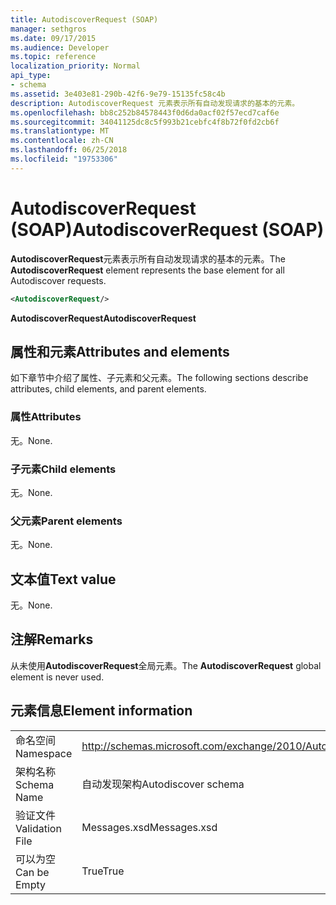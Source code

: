 ```yaml
---
title: AutodiscoverRequest (SOAP)
manager: sethgros
ms.date: 09/17/2015
ms.audience: Developer
ms.topic: reference
localization_priority: Normal
api_type:
- schema
ms.assetid: 3e403e81-290b-42f6-9e79-15135fc58c4b
description: AutodiscoverRequest 元素表示所有自动发现请求的基本的元素。
ms.openlocfilehash: bb8c252b84578443f0d6da0acf02f57ecd7caf6e
ms.sourcegitcommit: 34041125dc8c5f993b21cebfc4f8b72f0fd2cb6f
ms.translationtype: MT
ms.contentlocale: zh-CN
ms.lasthandoff: 06/25/2018
ms.locfileid: "19753306"
---
```

# <a name="autodiscoverrequest-soap"></a><span data-ttu-id="b519e-103">AutodiscoverRequest (SOAP)</span><span class="sxs-lookup"><span data-stu-id="b519e-103">AutodiscoverRequest (SOAP)</span></span>

<span data-ttu-id="b519e-104">**AutodiscoverRequest**元素表示所有自动发现请求的基本的元素。</span><span class="sxs-lookup"><span data-stu-id="b519e-104">The **AutodiscoverRequest** element represents the base element for all Autodiscover requests.</span></span> 
  
```XML
<AutodiscoverRequest/>
```

 <span data-ttu-id="b519e-105">**AutodiscoverRequest**</span><span class="sxs-lookup"><span data-stu-id="b519e-105">**AutodiscoverRequest**</span></span>
## <a name="attributes-and-elements"></a><span data-ttu-id="b519e-106">属性和元素</span><span class="sxs-lookup"><span data-stu-id="b519e-106">Attributes and elements</span></span>

<span data-ttu-id="b519e-107">如下章节中介绍了属性、子元素和父元素。</span><span class="sxs-lookup"><span data-stu-id="b519e-107">The following sections describe attributes, child elements, and parent elements.</span></span>
  
### <a name="attributes"></a><span data-ttu-id="b519e-108">属性</span><span class="sxs-lookup"><span data-stu-id="b519e-108">Attributes</span></span>

<span data-ttu-id="b519e-109">无。</span><span class="sxs-lookup"><span data-stu-id="b519e-109">None.</span></span>
  
### <a name="child-elements"></a><span data-ttu-id="b519e-110">子元素</span><span class="sxs-lookup"><span data-stu-id="b519e-110">Child elements</span></span>

<span data-ttu-id="b519e-111">无。</span><span class="sxs-lookup"><span data-stu-id="b519e-111">None.</span></span>
  
### <a name="parent-elements"></a><span data-ttu-id="b519e-112">父元素</span><span class="sxs-lookup"><span data-stu-id="b519e-112">Parent elements</span></span>

<span data-ttu-id="b519e-113">无。</span><span class="sxs-lookup"><span data-stu-id="b519e-113">None.</span></span>
  
## <a name="text-value"></a><span data-ttu-id="b519e-114">文本值</span><span class="sxs-lookup"><span data-stu-id="b519e-114">Text value</span></span>

<span data-ttu-id="b519e-115">无。</span><span class="sxs-lookup"><span data-stu-id="b519e-115">None.</span></span>
  
## <a name="remarks"></a><span data-ttu-id="b519e-116">注解</span><span class="sxs-lookup"><span data-stu-id="b519e-116">Remarks</span></span>

<span data-ttu-id="b519e-117">从未使用**AutodiscoverRequest**全局元素。</span><span class="sxs-lookup"><span data-stu-id="b519e-117">The **AutodiscoverRequest** global element is never used.</span></span> 
  
## <a name="element-information"></a><span data-ttu-id="b519e-118">元素信息</span><span class="sxs-lookup"><span data-stu-id="b519e-118">Element information</span></span>

|||
|:-----|:-----|
|<span data-ttu-id="b519e-119">命名空间</span><span class="sxs-lookup"><span data-stu-id="b519e-119">Namespace</span></span>  <br/> |http://schemas.microsoft.com/exchange/2010/Autodiscover  <br/> |
|<span data-ttu-id="b519e-120">架构名称</span><span class="sxs-lookup"><span data-stu-id="b519e-120">Schema Name</span></span>  <br/> |<span data-ttu-id="b519e-121">自动发现架构</span><span class="sxs-lookup"><span data-stu-id="b519e-121">Autodiscover schema</span></span>  <br/> |
|<span data-ttu-id="b519e-122">验证文件</span><span class="sxs-lookup"><span data-stu-id="b519e-122">Validation File</span></span>  <br/> |<span data-ttu-id="b519e-123">Messages.xsd</span><span class="sxs-lookup"><span data-stu-id="b519e-123">Messages.xsd</span></span>  <br/> |
|<span data-ttu-id="b519e-124">可以为空</span><span class="sxs-lookup"><span data-stu-id="b519e-124">Can be Empty</span></span>  <br/> |<span data-ttu-id="b519e-125">True</span><span class="sxs-lookup"><span data-stu-id="b519e-125">True</span></span>  <br/> |
   

